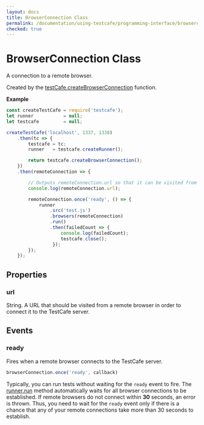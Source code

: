 ```yaml
---
layout: docs
title: BrowserConnection Class
permalink: /documentation/using-testcafe/programming-interface/browserconnection.html
checked: true
---
```

# BrowserConnection Class

A connection to a remote browser.

Created by the [testCafe.createBrowserConnection](testcafe.md#createbrowserconnection) function.

**Example**

```js
const createTestCafe = require('testcafe');
let runner           = null;
let testcafe         = null;

createTestCafe('localhost', 1337, 1338)
    .then(tc => {
        testcafe = tc;
        runner   = testcafe.createRunner();

        return testcafe.createBrowserConnection();
    })
    .then(remoteConnection => {

        // Outputs remoteConnection.url so that it can be visited from the remote browser.
        console.log(remoteConnection.url);

        remoteConnection.once('ready', () => {
            runner
                .src('test.js')
                .browsers(remoteConnection)
                .run()
                .then(failedCount => {
                    console.log(failedCount);
                    testcafe.close();
                 });
        });
    });
```

## Properties

### url

String. A URL that should be visited from a remote browser in order to connect it to the TestCafe server.

## Events

### ready

Fires when a remote browser connects to the TestCafe server.

```js
browserConnection.once('ready', callback)
```

Typically, you can run tests without waiting for the `ready` event to fire.
The [runner.run](runner.md#run) method automatically waits for all browser connections to be established.
If remote browsers do not connect within **30** seconds, an error is thrown.
Thus, you need to wait for the `ready` event only if there is a chance that any of your remote connections
take more than 30 seconds to establish.